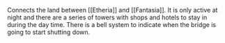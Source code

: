 Connects the land between [[Etheria]] and [[Fantasia]]. It is only active at night and there are a series of towers with shops and hotels to stay in during the day time. There is a bell system to indicate when the bridge is going to start shutting down.